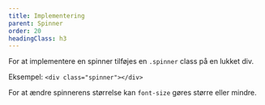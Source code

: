 ```yaml
---
title: Implementering
parent: Spinner
order: 20
headingClass: h3
---
```

For at implementere en spinner tilføjes en `.spinner` class på en lukket div.

Eksempel: `<div class="spinner"></div>`

For at ændre spinnerens størrelse kan `font-size` gøres større eller mindre.
